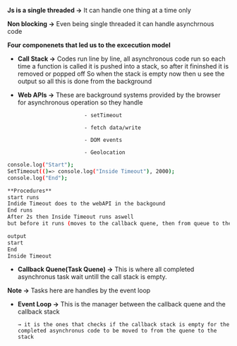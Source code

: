 **Js is a single threaded →** It can handle one thing at a time only

**Non blocking →** Even being single threaded it can handle asynchrnous code

**Four componenets that led us to the excecution model**

- **Call Stack →** Codes run line by line, all asynchronous code run so each time a function is called it is pushed into a stack, so after it fininshed it is removed or popped off
So when the stack is empty now then u see the output so all this is done from the background
- **Web APIs →** These are background systems provided by the browser for asynchronous operation so they handle

                           - setTimeout

                           - fetch data/write 

                           - DOM events

                           - Geolocation

```bash
console.log("Start");
SetTimeout(()=> console.log("Inside Timeout"), 2000);
console.log("End");

**Procedures**
start runs
Indide Timeout does to the webAPI in the backgound
End runs 
After 2s then Inside Timeout runs aswell
but before it runs (moves to the callback quene, then from queue to the stack when it is empty)

output
start
End 
Inside Timeout  
```

- **Callback Quene(Task Quene) →** This is where all completed asynchronus task wait untill the call stack is empty.

**Note →** Tasks here are handles by the event loop

- **Event Loop →** This is the manager between the callback quene and the callback stack

      → it is the ones that checks if the callback stack is empty for the completed asynchronus code to be moved to from the quene to the stack